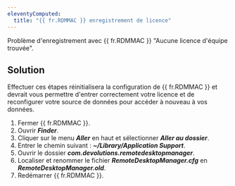 ```yaml
---
eleventyComputed:
  title: "{{ fr.RDMMAC }} enregistrement de licence"
---
```

Problème d'enregistrement avec {{ fr.RDMMAC }} "Aucune licence d'équipe trouvée".

## Solution

Effectuer ces étapes réinitialisera la configuration de {{ fr.RDMMAC }} et devrait vous permettre d'entrer correctement votre licence et de reconfigurer votre source de données pour accéder à nouveau à vos données.

1. Fermer {{ fr.RDMMAC }}.
1. Ouvrir ***Finder***.
1. Cliquer sur le menu ***Aller*** en haut et sélectionner ***Aller au dossier***.
1. Entrer le chemin suivant : ***~/Library/Application Support***.
1. Ouvrir le dossier ***com.devolutions.remotedesktopmanager***.
1. Localiser et renommer le fichier ***RemoteDesktopManager.cfg*** en ***RemoteDesktopManager.old***.
1. Redémarrer {{ fr.RDMMAC }}.
